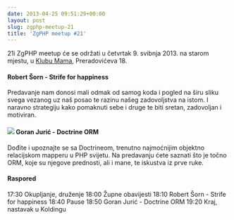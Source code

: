 ```yaml
---
date: 2013-04-25 09:51:29+00:00
layout: post
slug: zgphp-meetup-21
title: 'ZgPHP meetup #21'
---
```


21i ZgPHP meetup će se održati u četvrtak 9. svibnja 2013. na starom mjestu, u [Klubu Mama](http://www.mi2.hr/), Preradovićeva 18.

#### Robert Šorn - Strife for happiness

Predavanje nam donosi mali odmak od samog koda i pogled na širu sliku svega vezanog uz naš posao te razinu našeg zadovoljstva na istom. I naravno strategiju kako pomaknuti sebe i druge te biti sretan, zadovoljan i motiviran.

#### [![](http://twitter.com/api/users/profile_image/goran_juric)](https://twitter.com/goran_juric) Goran Jurić - Doctrine ORM

Dođite i upoznajte se sa Doctrineom, trenutno najmoćnijim objektno relacijskom mapperu u PHP svijetu. Na predavanju ćete saznati što je točno ORM, koje su njegove prednosti, ali i mane, te iskustva iz prve ruke.

#### Raspored

17:30 Okupljanje, druženje
18:00 Župne obavijesti
18:10 Robert Šorn - Strife for happiness
18:40 Pause
18:50 Goran Jurić - Doctrine ORM
19:20 Kraj, nastavak u Koldingu

